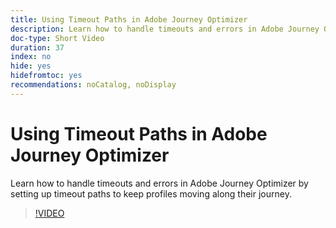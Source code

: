 ```yaml
---
title: Using Timeout Paths in Adobe Journey Optimizer
description: Learn how to handle timeouts and errors in Adobe Journey Optimizer by setting up timeout paths to keep profiles moving along their journey.
doc-type: Short Video
duration: 37
index: no
hide: yes
hidefromtoc: yes
recommendations: noCatalog, noDisplay
---
```


# Using Timeout Paths in Adobe Journey Optimizer

Learn how to handle timeouts and errors in Adobe Journey Optimizer by setting up timeout paths to keep profiles moving along their journey.

<!-- 62_S522_3442522_36_using-timeout-paths-in-adobe-journey-optimizer -->
>[!VIDEO](https://video.tv.adobe.com/v/3458213/?learn=on&enablevpops=true)

